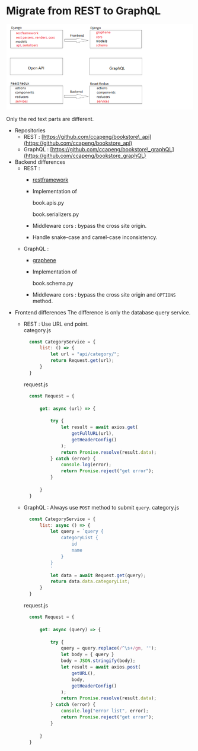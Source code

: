 # Migrate from REST to GraphQL

![](.gitbook/assets/rest-to-graphQL.png)

Only the red text parts are different.

* Repositories
  * REST : [https://github.com/ccapeng/bookstore\_api](https://github.com/ccapeng/bookstore_api)
  * GraphQL : [https://github.com/ccapeng/bookstore\_graphQL](https://github.com/ccapeng/bookstore_graphQL)
* Backend differences
  * REST : 
    * [restframework](topic-rest-to-graphql.md)
    * Implementation of  

        book.apis.py  

        book.serializers.py

    * Middleware cors : bypass the cross site origin.
    * Handle snake-case and camel-case inconsistency.
  * GraphQL : 
    * [graphene](topic-rest-to-graphql.md)
    * Implementation of  

        book.schema.py

    * Middleware cors : bypass the cross site origin and `OPTIONS` method.
* Frontend differences The difference is only the database query service.
  * REST : Use URL end point.  
    category.js

    ```javascript
      const CategoryService = {
          list: () => {
              let url = "api/category/";
              return Request.get(url);
          }
      }
    ```

    request.js

    ```javascript
      const Request = {

          get: async (url) => {

              try {
                  let result = await axios.get(
                      getFullURL(url),
                      getHeaderConfig()
                  );
                  return Promise.resolve(result.data);
              } catch (error) {
                  console.log(error);
                  return Promise.reject("get error");
              }

          }
      }
    ```

  * GraphQL : Always use `POST` method to submit `query`. category.js

    ```javascript
      const CategoryService = {
          list: async () => {
              let query = `query {
                  categoryList {
                      id
                      name
                  }
              }
              `
              let data = await Request.get(query);
              return data.data.categoryList;
          }
      }
    ```

    request.js

    ```javascript
      const Request = {

          get: async (query) => {

              try {
                  query = query.replace(/^\s+/gm, '');
                  let body = { query }
                  body = JSON.stringify(body);
                  let result = await axios.post(
                      getURL(),
                      body,
                      getHeaderConfig()
                  );
                  return Promise.resolve(result.data);
              } catch (error) {
                  console.log("error list", error);
                  return Promise.reject("get error");
              }

          }
      }
    ```

